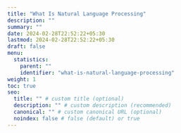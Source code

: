 ```yaml
---
title: "What Is Natural Language Processing"
description: ""
summary: ""
date: 2024-02-28T22:52:22+05:30
lastmod: 2024-02-28T22:52:22+05:30
draft: false
menu:
  statistics:
    parent: ""
    identifier: "what-is-natural-language-processing"
weight: 1
toc: true
seo:
  title: "" # custom title (optional)
  description: "" # custom description (recommended)
  canonical: "" # custom canonical URL (optional)
  noindex: false # false (default) or true
---
```

